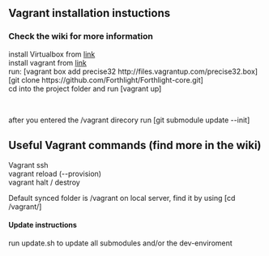<h2>Vagrant installation instuctions</h2>
<h3>Check the wiki for more information</h3>

<p>install Virtualbox from <a href="https://www.virtualbox.org/‎">link</a><br>
install vagrant from <a href="http://vagrantup.com">link</a><br>
run: [vagrant box add precise32 http://files.vagrantup.com/precise32.box]<br>
[git clone https://github.com/Forthlight/Forthlight-core.git]<br>
cd into the project folder and run [vagrant up]</p><br>
<p>after you entered the /vagrant direcory run [git submodule update --init]

<h2>Useful Vagrant commands (find more in the wiki)</h2>
<p>
Vagrant ssh <br>
vagrant reload (--provision)<br>
vagrant halt / destroy<br>
</p>
Default synced folder is /vagrant on local server, find it by using [cd /vagrant/]<br>


<h4>Update instructions</h4>
<p>run update.sh to update all submodules and/or the dev-enviroment</p>
